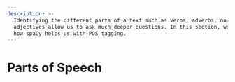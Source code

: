 ```yaml
---
description: >-
  Identifying the different parts of a text such as verbs, adverbs, nouns or
  adjectives allow us to ask much deeper questions. In this section, we'll learn
  how spaCy helps us with POS tagging.
---
```


# Parts of Speech

